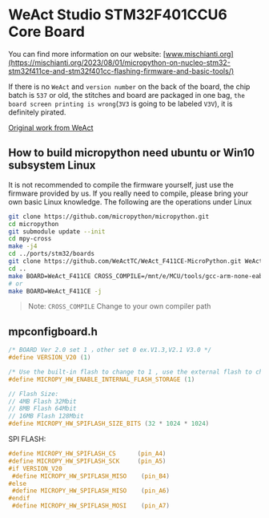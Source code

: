 # WeAct Studio STM32F401CCU6 Core Board

You can find more information on our website: [www.mischianti.org](https://mischianti.org/2023/08/01/micropython-on-nucleo-stm32-stm32f411ce-and-stm32f401cc-flashing-firmware-and-basic-tools/)

If there is no `WeAct` and `version number` on the back of the board, the chip batch is `537` or old, the stitches and board are packaged in one bag, `the board screen printing is wrong`(`3V3` is going to be labeled `V3V`), it is definitely pirated.

[Original work from WeAct](https://github.com/WeActStudio/WeAct_F411CE-MicroPython)

## How to build micropython need ubuntu or Win10 subsystem Linux

It is not recommended to compile the firmware yourself, just use the firmware provided by us. If you really need to compile, please bring your own basic Linux knowledge. The following are the operations under Linux

``` sh
git clone https://github.com/micropython/micropython.git
cd micropython
git submodule update --init
cd mpy-cross
make -j4
cd ../ports/stm32/boards
git clone https://github.com/WeActTC/WeAct_F411CE-MicroPython.git WeAct_F411CE
cd ..
make BOARD=WeAct_F411CE CROSS_COMPILE=/mnt/e/MCU/tools/gcc-arm-none-eabi-8-2018-q4-major/bin/arm-none-eabi- -j
# or
make BOARD=WeAct_F411CE -j
```

> Note: `CROSS_COMPILE` Change to your own compiler path

## mpconfigboard.h

``` c
/* BOARD Ver 2.0 set 1 ，other set 0 ex.V1.3,V2.1 V3.0 */
#define VERSION_V20 (1)

/* Use the built-in flash to change to 1 , use the external flash to change to 0 */
#define MICROPY_HW_ENABLE_INTERNAL_FLASH_STORAGE (1)

// Flash Size:
// 4MB Flash 32Mbit
// 8MB Flash 64Mbit
// 16MB Flash 128Mbit
#define MICROPY_HW_SPIFLASH_SIZE_BITS (32 * 1024 * 1024)
```

SPI FLASH:

``` c
#define MICROPY_HW_SPIFLASH_CS      (pin_A4)
#define MICROPY_HW_SPIFLASH_SCK     (pin_A5)
#if VERSION_V20
 #define MICROPY_HW_SPIFLASH_MISO    (pin_B4)
#else
 #define MICROPY_HW_SPIFLASH_MISO    (pin_A6)
#endif
 #define MICROPY_HW_SPIFLASH_MOSI    (pin_A7)
```

